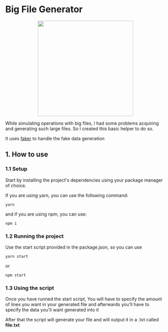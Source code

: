 # Big File Generator

<p align="center">
    <img height="300" src="https://media.giphy.com/media/IzyI9jLVqDvB6/giphy.gif">
</p>

While simulating operations with big files, I had some problems acquiring and generating such large files.
So I created  this basic helper to do so.

It uses [faker](https://github.com/marak/Faker.js/) to handle the fake data generation

## 1. How to use


### 1.1 Setup

Start by installing the project's dependencies using your package manager of choice.

If you are using yarn, you can use the following command:

```
yarn
```

and if you are using npm, you can use:

```
npm i
```


### 1.2 Running the project

Use the start script provided in the package.json, so you can use 


```
yarn start
```

or 

```
npm start
```


### 1.3 Using the script

Once you have runned the start script, You will have to specify the amount of lines you want in your generated file and afterwards you'll have to specify the data you'll want generated into it

After that the script will generate your file and will output it in a .txt called <span style="font-weight: bold">file.txt</span>